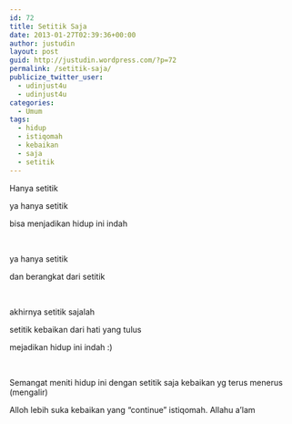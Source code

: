 ```yaml
---
id: 72
title: Setitik Saja
date: 2013-01-27T02:39:36+00:00
author: justudin
layout: post
guid: http://justudin.wordpress.com/?p=72
permalink: /setitik-saja/
publicize_twitter_user:
  - udinjust4u
  - udinjust4u
categories:
  - Umum
tags:
  - hidup
  - istiqomah
  - kebaikan
  - saja
  - setitik
---
```

Hanya setitik

ya hanya setitik

bisa menjadikan hidup ini indah

 <!--more-->

ya hanya setitik

dan berangkat dari setitik

 

akhirnya setitik sajalah

setitik kebaikan dari hati yang tulus

mejadikan hidup ini indah :)

 

Semangat meniti hidup ini dengan setitik saja kebaikan yg terus menerus (mengalir)

Alloh lebih suka kebaikan yang &#8220;continue&#8221; istiqomah. Allahu a&#8217;lam